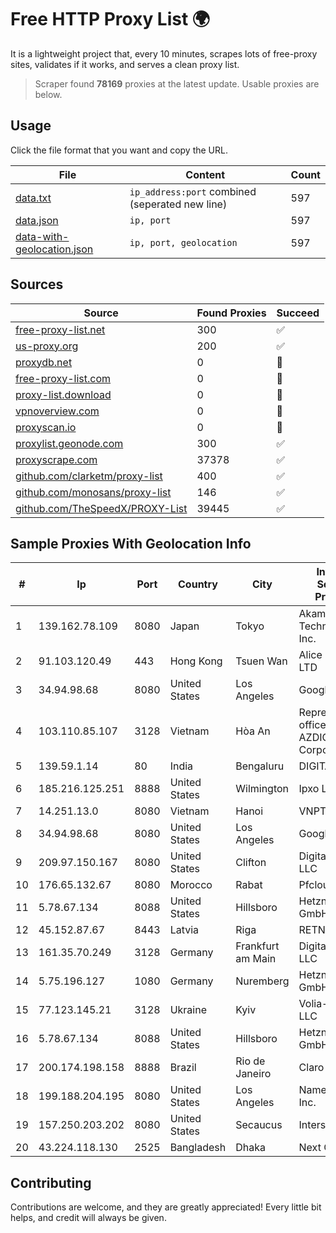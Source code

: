 
# Free HTTP Proxy List 🌍

It is a lightweight project that, every 10 minutes, scrapes lots of free-proxy sites, validates if it works, and serves a clean proxy list.


> Scraper found **78169** proxies at the latest update. Usable proxies are below.

## Usage

Click the file format that you want and copy the URL.


|File|Content|Count|
|----|-------|-----|
|[data.txt](https://raw.githubusercontent.com/themiralay/Proxy-List-World/master/data.txt)|`ip_address:port` combined (seperated new line)|597|
|[data.json](https://raw.githubusercontent.com/themiralay/Proxy-List-World/master/data.json)|`ip, port`|597|
|[data-with-geolocation.json](https://raw.githubusercontent.com/themiralay/Proxy-List-World/master/data-with-geolocation.json)|`ip, port, geolocation`|597|

## Sources

|Source|Found Proxies|Succeed|
|------|-------------|-------|
|[free-proxy-list.net](https://free-proxy-list.net)|300|✅|
|[us-proxy.org](https://www.us-proxy.org)|200|✅|
|[proxydb.net](http://proxydb.net)|0|🚫|
|[free-proxy-list.com](https://free-proxy-list.com/?page=&port=&type%5B%5D=http&type%5B%5D=https&up_time=0&search=Search)|0|🚫|
|[proxy-list.download](https://www.proxy-list.download/HTTP)|0|🚫|
|[vpnoverview.com](https://vpnoverview.com/privacy/anonymous-browsing/free-proxy-servers)|0|🚫|
|[proxyscan.io](https://www.proxyscan.io)|0|🚫|
|[proxylist.geonode.com](https://proxylist.geonode.com/api/proxy-list?limit=300&page=1&sort_by=lastChecked&sort_type=desc&protocols=http,https)|300|✅|
|[proxyscrape.com](https://api.proxyscrape.com/v2/?request=displayproxies&protocol=http&timeout=10000&country=all&ssl=all&anonymity=all)|37378|✅|
|[github.com/clarketm/proxy-list](https://raw.githubusercontent.com/clarketm/proxy-list/master/proxy-list-raw.txt)|400|✅|
|[github.com/monosans/proxy-list](https://raw.githubusercontent.com/monosans/proxy-list/main/proxies/http.txt)|146|✅|
|[github.com/TheSpeedX/PROXY-List](https://raw.githubusercontent.com/TheSpeedX/PROXY-List/master/http.txt)|39445|✅|


## Sample Proxies With Geolocation Info

|#|Ip|Port|Country|City|Internet Service Provider|
|-|--|----|-------|----|-------------------------|
|1|139.162.78.109|8080|Japan|Tokyo|Akamai Technologies, Inc.|
|2|91.103.120.49|443|Hong Kong|Tsuen Wan|Alice Networks LTD|
|3|34.94.98.68|8080|United States|Los Angeles|Google LLC|
|4|103.110.85.107|3128|Vietnam|Hòa An|Representative office of AZDIGI Corporation|
|5|139.59.1.14|80|India|Bengaluru|DIGITALOCEAN|
|6|185.216.125.251|8888|United States|Wilmington|Ipxo LLC|
|7|14.251.13.0|8080|Vietnam|Hanoi|VNPT|
|8|34.94.98.68|8080|United States|Los Angeles|Google LLC|
|9|209.97.150.167|8080|United States|Clifton|DigitalOcean, LLC|
|10|176.65.132.67|8080|Morocco|Rabat|Pfcloud UG|
|11|5.78.67.134|8088|United States|Hillsboro|Hetzner Online GmbH|
|12|45.152.87.67|8443|Latvia|Riga|RETN Limited|
|13|161.35.70.249|3128|Germany|Frankfurt am Main|DigitalOcean, LLC|
|14|5.75.196.127|1080|Germany|Nuremberg|Hetzner Online GmbH|
|15|77.123.145.21|3128|Ukraine|Kyiv|Volia-Cable LLC|
|16|5.78.67.134|8088|United States|Hillsboro|Hetzner Online GmbH|
|17|200.174.198.158|8888|Brazil|Rio de Janeiro|Claro S.A.|
|18|199.188.204.195|8080|United States|Los Angeles|Namecheap, Inc.|
|19|157.250.203.202|8080|United States|Secaucus|Interserver, Inc|
|20|43.224.118.130|2525|Bangladesh|Dhaka|Next Online|



## Contributing

Contributions are welcome, and they are greatly appreciated! Every
little bit helps, and credit will always be given.

